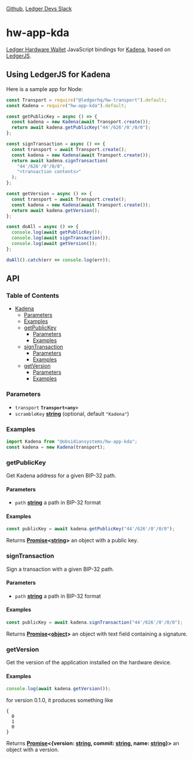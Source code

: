 [Github](https://github.com/LedgerHQ/ledgerjs/),
[Ledger Devs Slack](https://ledger-dev.slack.com/)

# hw-app-kda

[Ledger Hardware Wallet](https://www.ledger.com/) JavaScript bindings for [Kadena](https://kadena.io/), based on [LedgerJS](https://github.com/LedgerHQ/ledgerjs).

## Using LedgerJS for Kadena

Here is a sample app for Node:

```javascript
const Transport = require("@ledgerhq/hw-transport").default;
const Kadena = require("hw-app-kda").default;

const getPublicKey = async () => {
  const kadena = new Kadena(await Transport.create());
  return await kadena.getPublicKey("44'/626'/0'/0/0");
};

const signTransaction = async () => {
  const transport = await Transport.create();
  const kadena = new Kadena(await Transport.create());
  return await kadena.signTransaction(
    "44'/626'/0'/0/0",
    "<transaction contents>"
  );
};

const getVersion = async () => {
  const transport = await Transport.create();
  const kadena = new Kadena(await Transport.create());
  return await kadena.getVersion();
};

const doAll = async () => {
  console.log(await getPublicKey());
  console.log(await signTransaction());
  console.log(await getVersion());
};

doAll().catch(err => console.log(err));
```

## API

### Table of Contents

-   [Kadena](#kadena)
    -   [Parameters](#parameters)
    -   [Examples](#examples)
    -   [getPublicKey](#getpublickey)
        -   [Parameters](#parameters-1)
        -   [Examples](#examples-1)
    -   [signTransaction](#signtransaction)
        -   [Parameters](#parameters-2)
        -   [Examples](#examples-2)
    -   [getVersion](#signtransaction)
        -   [Parameters](#parameters-3)
        -   [Examples](#examples-3)


### Parameters

-   `transport` **`Transport<any>`**
-   `scrambleKey` **[string](https://developer.mozilla.org/docs/Web/JavaScript/Reference/Global_Objects/String)**  (optional, default `"Kadena"`)

### Examples

```javascript
import Kadena from "@obsidiansystems/hw-app-kda";
const kadena = new Kadena(transport);
```

### getPublicKey

Get Kadena address for a given BIP-32 path.

#### Parameters

-   `path` **[string](https://developer.mozilla.org/docs/Web/JavaScript/Reference/Global_Objects/String)** a path in BIP-32 format

#### Examples

```javascript
const publicKey = await kadena.getPublicKey("44'/626'/0'/0/0");
```

Returns **[Promise](https://developer.mozilla.org/docs/Web/JavaScript/Reference/Global_Objects/Promise)&lt;[string](https://developer.mozilla.org/docs/Web/JavaScript/Reference/Global_Objects/String)>** an object with a public key.


### signTransaction

Sign a transaction with a given BIP-32 path.

#### Parameters

-   `path` **[string](https://developer.mozilla.org/docs/Web/JavaScript/Reference/Global_Objects/String)** a path in BIP-32 format

#### Examples

```javascript
const publicKey = await kadena.signTransaction("44'/626'/0'/0/0");
```

Returns **[Promise](https://developer.mozilla.org/docs/Web/JavaScript/Reference/Global_Objects/Promise)&lt;[object](https://developer.mozilla.org/en-US/docs/Web/JavaScript/Reference/Global_Objects/Object)>** an object with text field containing a signature.

### getVersion

Get the version of the application installed on the hardware device.

#### Examples

```javascript
console.log(await kadena.getVersion());
```

for version 0.1.0, it produces something like

```
{
  0
  1
  0
}
```

Returns **[Promise](https://developer.mozilla.org/docs/Web/JavaScript/Reference/Global_Objects/Promise)&lt;{version: [string](https://developer.mozilla.org/docs/Web/JavaScript/Reference/Global_Objects/String), commit: [string](https://developer.mozilla.org/docs/Web/JavaScript/Reference/Global_Objects/String), name: [string](https://developer.mozilla.org/docs/Web/JavaScript/Reference/Global_Objects/String)}>** an object with a version.

